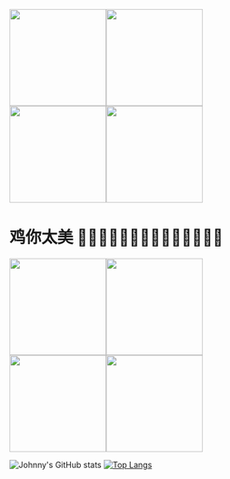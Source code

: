 <img src="https://camo.githubusercontent.com/e368b9dbd1641b6451e9a4e6dc718db446a82c6ba3caefd62eddef3cacf150e6/68747470733a2f2f75706c6f61642d696d616765732e6a69616e7368752e696f2f75706c6f61645f696d616765732f393330353735372d323636333234396466666433363036302e6769663f696d6167654d6f6772322f6175746f2d6f7269656e742f7374726970" width="170" height="170"/><img src="https://camo.githubusercontent.com/e368b9dbd1641b6451e9a4e6dc718db446a82c6ba3caefd62eddef3cacf150e6/68747470733a2f2f75706c6f61642d696d616765732e6a69616e7368752e696f2f75706c6f61645f696d616765732f393330353735372d323636333234396466666433363036302e6769663f696d6167654d6f6772322f6175746f2d6f7269656e742f7374726970" width="170" height="170"/><img src="https://camo.githubusercontent.com/e368b9dbd1641b6451e9a4e6dc718db446a82c6ba3caefd62eddef3cacf150e6/68747470733a2f2f75706c6f61642d696d616765732e6a69616e7368752e696f2f75706c6f61645f696d616765732f393330353735372d323636333234396466666433363036302e6769663f696d6167654d6f6772322f6175746f2d6f7269656e742f7374726970" width="170" height="170"/><img src="https://camo.githubusercontent.com/e368b9dbd1641b6451e9a4e6dc718db446a82c6ba3caefd62eddef3cacf150e6/68747470733a2f2f75706c6f61642d696d616765732e6a69616e7368752e696f2f75706c6f61645f696d616765732f393330353735372d323636333234396466666433363036302e6769663f696d6167654d6f6772322f6175746f2d6f7269656e742f7374726970" width="170" height="170"/>


# 鸡你太美 🏀🐔🏀🐔🏀🐔🏀🐔🏀🐔🏀🐔🏀🐔

<img src="https://camo.githubusercontent.com/e368b9dbd1641b6451e9a4e6dc718db446a82c6ba3caefd62eddef3cacf150e6/68747470733a2f2f75706c6f61642d696d616765732e6a69616e7368752e696f2f75706c6f61645f696d616765732f393330353735372d323636333234396466666433363036302e6769663f696d6167654d6f6772322f6175746f2d6f7269656e742f7374726970" width="170" height="170"/><img src="https://camo.githubusercontent.com/e368b9dbd1641b6451e9a4e6dc718db446a82c6ba3caefd62eddef3cacf150e6/68747470733a2f2f75706c6f61642d696d616765732e6a69616e7368752e696f2f75706c6f61645f696d616765732f393330353735372d323636333234396466666433363036302e6769663f696d6167654d6f6772322f6175746f2d6f7269656e742f7374726970" width="170" height="170"/><img src="https://camo.githubusercontent.com/e368b9dbd1641b6451e9a4e6dc718db446a82c6ba3caefd62eddef3cacf150e6/68747470733a2f2f75706c6f61642d696d616765732e6a69616e7368752e696f2f75706c6f61645f696d616765732f393330353735372d323636333234396466666433363036302e6769663f696d6167654d6f6772322f6175746f2d6f7269656e742f7374726970" width="170" height="170"/><img src="https://camo.githubusercontent.com/e368b9dbd1641b6451e9a4e6dc718db446a82c6ba3caefd62eddef3cacf150e6/68747470733a2f2f75706c6f61642d696d616765732e6a69616e7368752e696f2f75706c6f61645f696d616765732f393330353735372d323636333234396466666433363036302e6769663f696d6167654d6f6772322f6175746f2d6f7269656e742f7374726970" width="170" height="170"/>


![Johnny's GitHub stats](https://github-readme-stats.vercel.app/api?username=cpp-johnny&show_icons=true&theme=radical)
[![Top Langs](https://github-readme-stats.vercel.app/api/top-langs/?username=cpp-johnny)](https://github.com/anuraghazra/github-readme-stats)
